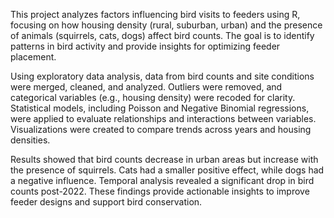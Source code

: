 This project analyzes factors influencing bird visits to feeders using R, focusing on how housing density (rural, suburban, urban) and the presence of animals (squirrels, cats, dogs) affect bird counts. The goal is to identify patterns in bird activity and provide insights for optimizing feeder placement.

Using exploratory data analysis, data from bird counts and site conditions were merged, cleaned, and analyzed. Outliers were removed, and categorical variables (e.g., housing density) were recoded for clarity. Statistical models, including Poisson and Negative Binomial regressions, were applied to evaluate relationships and interactions between variables. Visualizations were created to compare trends across years and housing densities.

Results showed that bird counts decrease in urban areas but increase with the presence of squirrels. Cats had a smaller positive effect, while dogs had a negative influence. Temporal analysis revealed a significant drop in bird counts post-2022. These findings provide actionable insights to improve feeder designs and support bird conservation.


